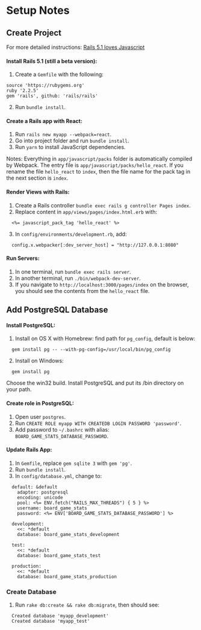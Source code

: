 # Setup Notes

## Create Project
For more detailed instructions: [Rails 5.1 loves Javascript](https://medium.com/@hpux/rails-5-1-loves-javascript-a1d84d5318b)

#### Install Rails 5.1 (still a beta version):
1. Create a `Gemfile` with the following:
```
source 'https://rubygems.org'
ruby '2.2.5'
gem 'rails', github: 'rails/rails'
```

2. Run `bundle install`.

#### Create a Rails app with React:
1. Run `rails new myapp --webpack=react`.
2. Go into project folder and run `bundle install`.
3. Run `yarn` to install JavaScript dependencies.

Notes: Everything in `app/javascript/packs` folder is automatically compiled by Webpack. The entry file is `app/javascript/packs/hello_react`. If you rename the file `hello_react` to `index`, then the file name for the pack tag in the next section is `index`.

#### Render Views with Rails:
1. Create a Rails controller `bundle exec rails g controller Pages index`.
2. Replace content in `app/views/pages/index.html.erb` with:
```
  <%= javascript_pack_tag 'hello_react' %>
```
3. In `config/environments/development.rb`, add:
```
  config.x.webpacker[:dev_server_host] = "http://127.0.0.1:8080"
```

#### Run Servers:
1. In one terminal, run `bundle exec rails server`.
2. In another terminal, run `./bin/webpack-dev-server`.
3. If you navigate to `http://localhost:3000/pages/index` on the browser, you should see the contents from the `hello_react` file.

## Add PostgreSQL Database

#### Install PostgreSQL:
1. Install on OS X with Homebrew: find path for `pg_config`, default is below:
```
  gem install pg -- --with-pg-config=/usr/local/bin/pg_config
```
2. Install on Windows:
```
  gem install pg
```
  Choose the win32 build. Install PostgreSQL and put its /bin directory on your path.

#### Create role in PostgreSQL:
1. Open user `postgres`.
2. Run `CREATE ROLE myapp WITH CREATEDB LOGIN PASSWORD 'password'`.
3. Add password to `~/.bashrc` with alias: `BOARD_GAME_STATS_DATABASE_PASSWORD`.

#### Update Rails App:
1. In `Gemfile`, replace `gem sqlite 3` with `gem 'pg'`.
2. Run `bundle install`.
3. In `config/database.yml`, change to:
```
  default: &default
    adapter: postgresql
    encoding: unicode
    pool: <%= ENV.fetch("RAILS_MAX_THREADS") { 5 } %>
    username: board_game_stats
    password: <%= ENV['BOARD_GAME_STATS_DATABASE_PASSWORD'] %>

  development:
    <<: *default
    database: board_game_stats_development

  test:
    <<: *default
    database: board_game_stats_test

  production:
    <<: *default
    database: board_game_stats_production
```

### Create Database
1. Run `rake db:create && rake db:migrate`, then should see:
```
  Created database 'myapp_development'
  Created database 'myapp_test'
```
